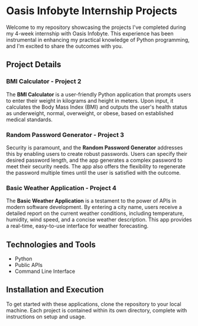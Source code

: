 # Oasis Infobyte Internship Projects

Welcome to my repository showcasing the projects I've completed during my 4-week internship with Oasis Infobyte. This experience has been instrumental in enhancing my practical knowledge of Python programming, and I'm excited to share the outcomes with you.

## Project Details

### BMI Calculator - Project 2
The **BMI Calculator** is a user-friendly Python application that prompts users to enter their weight in kilograms and height in meters. Upon input, it calculates the Body Mass Index (BMI) and outputs the user's health status as underweight, normal, overweight, or obese, based on established medical standards.

### Random Password Generator - Project 3
Security is paramount, and the **Random Password Generator** addresses this by enabling users to create robust passwords. Users can specify their desired password length, and the app generates a complex password to meet their security needs. The app also offers the flexibility to regenerate the password multiple times until the user is satisfied with the outcome.

### Basic Weather Application - Project 4
The **Basic Weather Application** is a testament to the power of APIs in modern software development. By entering a city name, users receive a detailed report on the current weather conditions, including temperature, humidity, wind speed, and a concise weather description. This app provides a real-time, easy-to-use interface for weather forecasting.

## Technologies and Tools
- Python
- Public APIs
- Command Line Interface

## Installation and Execution
To get started with these applications, clone the repository to your local machine. Each project is contained within its own directory, complete with instructions on setup and usage.
